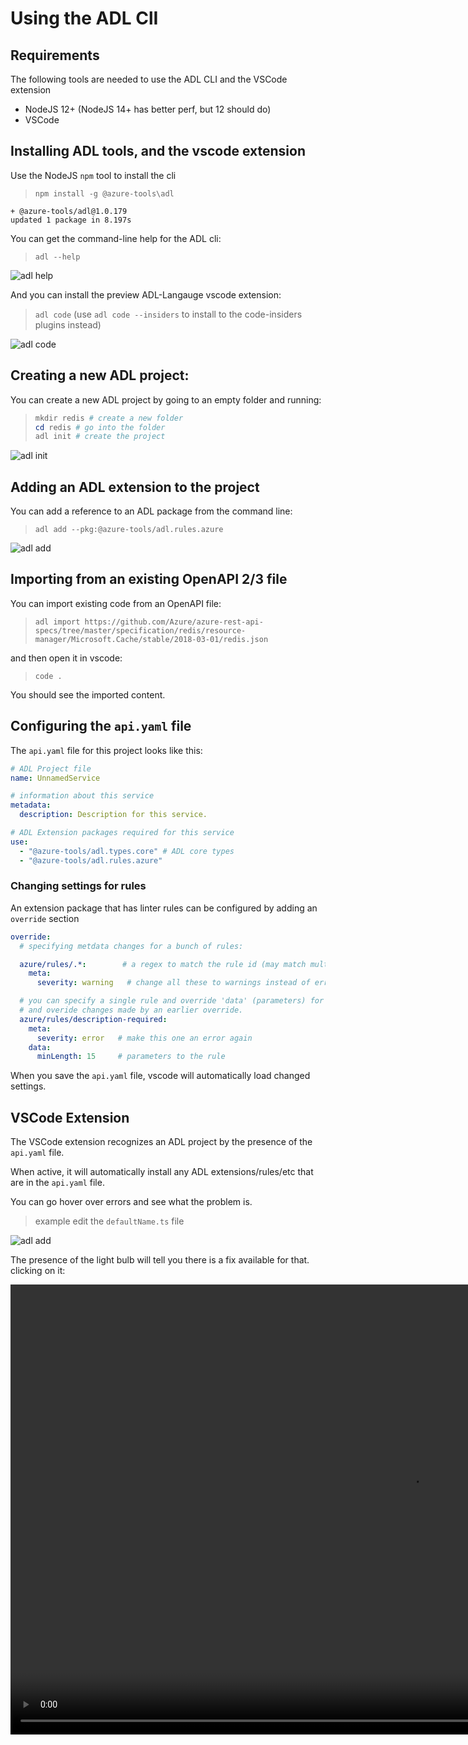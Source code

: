 # Using the ADL ClI

## Requirements

The following tools are needed to use the ADL CLI and the VSCode extension

  - NodeJS 12+ (NodeJS 14+ has better perf, but 12 should do)
  - VSCode 

## Installing ADL tools, and the vscode extension
Use the NodeJS `npm` tool to install the cli

> `npm install -g @azure-tools\adl`

``` text
+ @azure-tools/adl@1.0.179
updated 1 package in 8.197s
```

You can get the command-line help for the ADL cli:

> `adl --help`

![adl help](./help.png)

And you can install the preview ADL-Langauge vscode extension:
> `adl code` (use `adl code --insiders` to install to the code-insiders plugins instead)

![adl code](./code.png)


## Creating a new ADL project:

You can create a new ADL project by going to an empty folder and running:

> ``` powershell
> mkdir redis # create a new folder
> cd redis # go into the folder
> adl init # create the project
> ```

![adl init](./init.png)

## Adding an ADL extension to the project

You can add a reference to an ADL package from the command line:

> `adl add --pkg:@azure-tools/adl.rules.azure` 

![adl add](./add-package.png)

## Importing from an existing OpenAPI 2/3 file

You can import existing code from an OpenAPI file:

> `adl import https://github.com/Azure/azure-rest-api-specs/tree/master/specification/redis/resource-manager/Microsoft.Cache/stable/2018-03-01/redis.json`

and then open it in vscode:

> `code . `

You should see the imported content.


## Configuring the `api.yaml` file 

The `api.yaml` file for this project looks like this:

``` yaml
# ADL Project file
name: UnnamedService

# information about this service
metadata:
  description: Description for this service.

# ADL Extension packages required for this service
use:
  - "@azure-tools/adl.types.core" # ADL core types 
  - "@azure-tools/adl.rules.azure"

```

### Changing settings for rules

An extension package that has linter rules can be configured by adding an `override` section

``` yaml
override: 
  # specifying metdata changes for a bunch of rules: 

  azure/rules/.*:        # a regex to match the rule id (may match multiple rules)
    meta:
      severity: warning   # change all these to warnings instead of errors

  # you can specify a single rule and override 'data' (parameters) for the rule 
  # and overide changes made by an earlier override.
  azure/rules/description-required: 
    meta: 
      severity: error   # make this one an error again
    data: 
      minLength: 15     # parameters to the rule 

```

When you save the `api.yaml` file, vscode will automatically load changed settings.



## VSCode Extension

The VSCode extension recognizes an ADL project by the presence of the `api.yaml` file.

When active, it will automatically install any ADL extensions/rules/etc that are in the `api.yaml` file.

You can go hover over errors and see what the problem is.

> example edit the `defaultName.ts` file

![adl add](./code1.png)

The presence of the light bulb will tell you there is a fix available for that. clicking on it:

<video  width="1280" height="720" autoplay controls >
 <source src="./media1.mp4" type="video/mp4">
</video>


